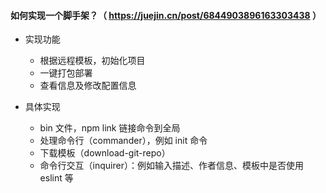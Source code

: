 #### 如何实现一个脚手架？（ https://juejin.cn/post/6844903896163303438 ）
- 实现功能
  - 根据远程模板，初始化项目
  - 一键打包部署
  - 查看信息及修改配置信息

- 具体实现
  - bin 文件，npm link 链接命令到全局
  - 处理命令行（commander），例如 init 命令
  - 下载模板（download-git-repo）
  - 命令行交互（inquirer）：例如输入描述、作者信息、模板中是否使用 eslint 等